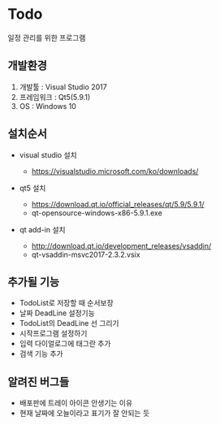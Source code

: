 # Todo
일정 관리를 위한 프로그램

## 개발환경
1. 개발툴 : Visual Studio 2017
2. 프레임워크 : Qt5(5.9.1)
3. OS : Windows 10

## 설치순서
- visual studio 설치
    - https://visualstudio.microsoft.com/ko/downloads/

- qt5 설치
    - https://download.qt.io/official_releases/qt/5.9/5.9.1/
    - qt-opensource-windows-x86-5.9.1.exe

- qt add-in 설치
    - http://download.qt.io/development_releases/vsaddin/
    - qt-vsaddin-msvc2017-2.3.2.vsix

## 추가될 기능
- TodoList로 저장할 때 순서보장
- 날짜 DeadLine 설정기능
- TodoList의 DeadLine 선 그리기
- 시작프로그램 설정하기
- 입력 다이얼로그에 태그란 추가
- 검색 기능 추가

## 알려진 버그들
- 배포판에 트레이 아이콘 안생기는 이유
- 현재 날짜에 오늘이라고 표기가 잘 안되는 듯

